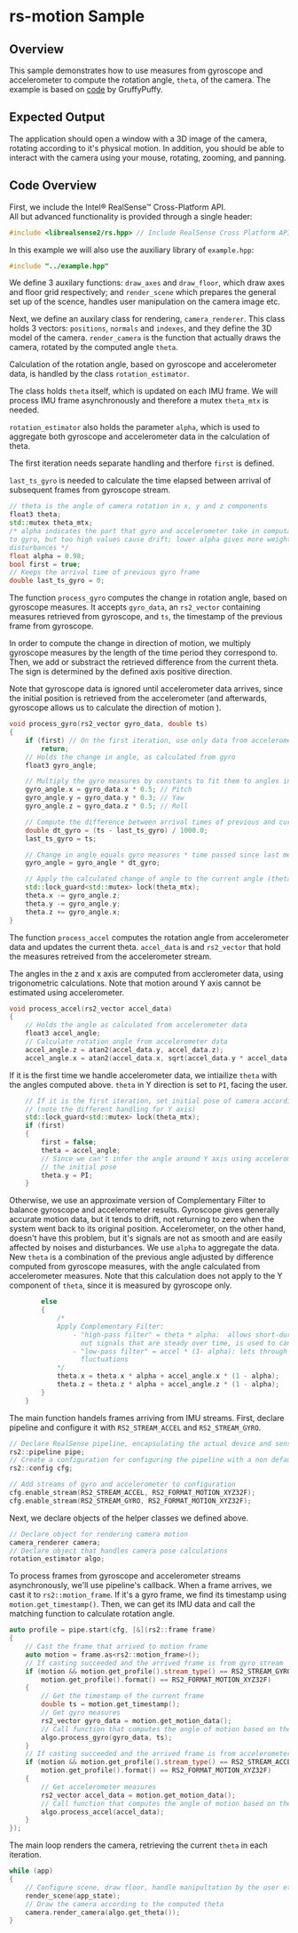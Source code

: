 # rs-motion Sample

## Overview
This sample demonstrates how to use measures from gyroscope and accelerometer to compute the rotation angle, `theta`, of the camera.
The example is based on [code](https://github.com/GruffyPuffy/imutest) by GruffyPuffy.

## Expected Output
The application should open a window with a 3D image of the camera, rotating according to it's physical motion. In addition, you should be able to interact with the camera using your mouse, rotating, zooming, and panning.

## Code Overview

First, we include the Intel® RealSense™ Cross-Platform API.  
All but advanced functionality is provided through a single header:
```cpp
#include <librealsense2/rs.hpp> // Include RealSense Cross Platform API
```

In this example we will also use the auxiliary library of `example.hpp`:
```cpp
#include "../example.hpp"    
```

We define 3 auxilary functions: `draw_axes` and `draw_floor`, which draw axes and floor grid respectively; and `render_scene` which prepares the general set up of the scence, handles user manipulation on the camera image etc.

Next, we define an auxilary class for rendering, `camera_renderer`. This class holds 3 vectors: `positions`, `normals` and `indexes`, and they define the 3D model of the camera. `render_camera` is the function that actually draws the camera, rotated by the computed angle `theta`.

Calculation of the rotation angle, based on gyroscope and accelerometer data, is handled by the class `rotation_estimator`.

The class holds `theta` itself, which is updated on each IMU frame. We will process IMU frame asynchronously and therefore a mutex `theta_mtx` is needed.

`rotation_estimator` also holds the parameter `alpha`, which is used to aggregate both gyroscope and accelerometer data in the calculation of theta.

The first iteration needs separate handling and therfore `first` is defined.

`last_ts_gyro` is needed to calculate the time elapsed between arrival of subsequent frames from gyroscope stream.
```cpp
// theta is the angle of camera rotation in x, y and z components
float3 theta;
std::mutex theta_mtx;
/* alpha indicates the part that gyro and accelerometer take in computation of theta; higher alpha gives more weight
to gyro, but too high values cause drift; lower alpha gives more weight to accelerometer, which is more sensitive to
disturbances */
float alpha = 0.98;
bool first = true;
// Keeps the arrival time of previous gyro frame
double last_ts_gyro = 0;
```


The function `process_gyro` computes the change in rotation angle, based on gyroscope measures. It accepts `gyro_data`, an `rs2_vector` containing measures retrieved from gyroscope, and `ts`, the timestamp of the previous frame from gyroscope.

In order to compute the change in direction of motion, we multiply gyroscope measures by the length of the time period they correspond to. Then, we add or substract the retrieved difference from the current theta. The sign is determined by the defined axis positive direction.

Note that gyroscope data is ignored until accelerometer data arrives, since the initial position is retrieved from the accelerometer (and afterwards, gyroscope allows us to calculate the direction of motion ).

```cpp
void process_gyro(rs2_vector gyro_data, double ts)
{
    if (first) // On the first iteration, use only data from accelerometer to set the camera's initial position
        return;
    // Holds the change in angle, as calculated from gyro
    float3 gyro_angle;

    // Multiply the gyro measures by constants to fit them to angles in reality
    gyro_angle.x = gyro_data.x * 0.5; // Pitch
    gyro_angle.y = gyro_data.y * 0.3; // Yaw
    gyro_angle.z = gyro_data.z * 0.5; // Roll

    // Compute the difference between arrival times of previous and current gyro frames
    double dt_gyro = (ts - last_ts_gyro) / 1000.0;
    last_ts_gyro = ts;

    // Change in angle equals gyro measures * time passed since last measurement
    gyro_angle = gyro_angle * dt_gyro;

    // Apply the calculated change of angle to the current angle (theta)
    std::lock_guard<std::mutex> lock(theta_mtx);
    theta.x -= gyro_angle.z;
    theta.y -= gyro_angle.y;
    theta.z += gyro_angle.x;
}
```


The function `process_accel` computes the rotation angle from accelerometer data and updates the current theta. `accel_data` is and `rs2_vector` that hold the measures retreived from the accelerometer stream.

The angles in the z and x axis are computed from acclerometer data, using trigonometric calculations. Note that motion around Y axis cannot be estimated using accelerometer.
```cpp
void process_accel(rs2_vector accel_data)
{
    // Holds the angle as calculated from accelerometer data
    float3 accel_angle;
    // Calculate rotation angle from accelerometer data
    accel_angle.z = atan2(accel_data.y, accel_data.z);
    accel_angle.x = atan2(accel_data.x, sqrt(accel_data.y * accel_data.y + accel_data.z * accel_data.z));
```


If it is the first time we handle accelerometer data, we intiailize `theta` with the angles computed above. `theta` in Y direction is set to `PI`, facing the user.
```cpp
    // If it is the first iteration, set initial pose of camera according to accelerometer data
    // (note the different handling for Y axis)
    std::lock_guard<std::mutex> lock(theta_mtx);
    if (first)
    {
        first = false;
        theta = accel_angle;
        // Since we can't infer the angle around Y axis using accelerometer data, we'll use PI as a convetion for
        // the initial pose
        theta.y = PI;
    }
```


Otherwise, we use an approximate version of Complementary Filter to balance gyroscope and accelerometer results. Gyroscope gives generally accurate motion data, but it tends to drift, not returning to zero when the system went back to its original position. Accelerometer, on the other hand, doesn't have this problem, but it's signals are not as smooth and are easily affected by noises and disturbances. We use `alpha` to aggregate the data. New `theta` is a combination of the previous angle adjusted by difference computed from gyroscope measures, with the angle calculated from accelerometer measures. Note that this calculation does not apply to the Y component of `theta`, since it is measured by gyroscope only.
```cpp
        else
        {
            /* 
            Apply Complementary Filter:
                - "high-pass filter" = theta * alpha:  allows short-duration signals to pass through while filtering
                  out signals that are steady over time, is used to cancel out drift.
                - "low-pass filter" = accel * (1- alpha): lets through long term changes, filtering out short term
                  fluctuations 
            */
            theta.x = theta.x * alpha + accel_angle.x * (1 - alpha);
            theta.z = theta.z * alpha + accel_angle.z * (1 - alpha);
        }
    }
```


The main function handels frames arriving from IMU streams.
First, declare pipeline and configure it with `RS2_STREAM_ACCEL` and `RS2_STREAM_GYRO`.
```cpp
// Declare RealSense pipeline, encapsulating the actual device and sensors
rs2::pipeline pipe;
// Create a configuration for configuring the pipeline with a non default profile
rs2::config cfg;

// Add streams of gyro and accelerometer to configuration
cfg.enable_stream(RS2_STREAM_ACCEL, RS2_FORMAT_MOTION_XYZ32F);
cfg.enable_stream(RS2_STREAM_GYRO, RS2_FORMAT_MOTION_XYZ32F);
```

Next, we declare objects of the helper classes we defined above.
```cpp
// Declare object for rendering camera motion
camera_renderer camera;
// Declare object that handles camera pose calculations
rotation_estimator algo;
```


To process frames from gyroscope and accelerometer streams asynchronously, we'll use pipeline's callback. When a frame arrives, we cast it to `rs2::motion_frame`. If it's a gyro frame, we find its timestamp using `motion.get_timestamp()`. Then, we can get its IMU data and call the matching function to calculate rotation angle.
```cpp
auto profile = pipe.start(cfg, [&](rs2::frame frame)
{
    // Cast the frame that arrived to motion frame
    auto motion = frame.as<rs2::motion_frame>();
    // If casting succeeded and the arrived frame is from gyro stream
    if (motion && motion.get_profile().stream_type() == RS2_STREAM_GYRO && 
    	motion.get_profile().format() == RS2_FORMAT_MOTION_XYZ32F)
    {
        // Get the timestamp of the current frame
        double ts = motion.get_timestamp();
        // Get gyro measures
        rs2_vector gyro_data = motion.get_motion_data();
        // Call function that computes the angle of motion based on the retrieved measures
        algo.process_gyro(gyro_data, ts);
    }
    // If casting succeeded and the arrived frame is from accelerometer stream
    if (motion && motion.get_profile().stream_type() == RS2_STREAM_ACCEL && 
    	motion.get_profile().format() == RS2_FORMAT_MOTION_XYZ32F)
    {
        // Get accelerometer measures
        rs2_vector accel_data = motion.get_motion_data();
        // Call function that computes the angle of motion based on the retrieved measures
        algo.process_accel(accel_data);
    }
});
```


The main loop renders the camera, retrieving the current `theta` in each iteration.
```cpp
while (app)
{
    // Configure scene, draw floor, handle manipultation by the user etc.
    render_scene(app_state);
    // Draw the camera according to the computed theta
    camera.render_camera(algo.get_theta());
}
```
